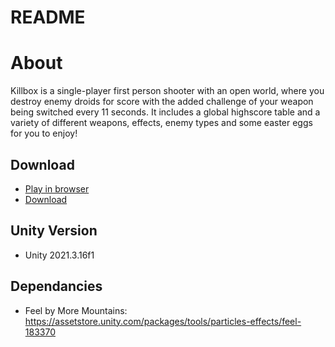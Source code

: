 # README

# About

Killbox is a single-player first person shooter with an open world, where you destroy enemy droids for score with the added challenge of your weapon being switched every 11 seconds. It includes a global highscore table and a variety of different weapons, effects, enemy types and some easter eggs for you to enjoy!

## Download

- [Play in browser](https://deimos-game-studio.itch.io/killbox)
- [Download](https://github.com/Edgars-Skrabins/killbox/releases/tag/Latest)

## Unity Version 

- Unity 2021.3.16f1

## Dependancies
- Feel by More Mountains: https://assetstore.unity.com/packages/tools/particles-effects/feel-183370
